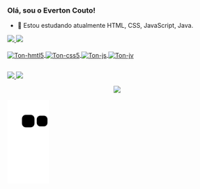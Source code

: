 ### Olá, sou o Everton Couto!


- 🌱 Estou estudando atualmente HTML, CSS, JavaScript, Java.

<div>
 <a href = "https://github.com/toncouto">
 <img height = "180em" src="https://github-readme-stats.vercel.app/api?username=toncouto&show_icons=true&theme=dark&include_all_commits=true&count_private=true"/>
 <img height = "180em" src="https://github-readme-stats.vercel.app/api/top-langs/?username=toncouto&layout=compact&langs_count=16&theme=dark"/>
</div>

<div style ="display: inline_block"> <br>
<img align="center" alt="Ton-hmtl5" height="30" width="40" src="https://cdn.jsdelivr.net/gh/devicons/devicon/icons/html5/html5-original.svg"/>
<img align="center" alt="Ton-css5" height="30" width="40" src="https://cdn.jsdelivr.net/gh/devicons/devicon/icons/css3/css3-original.svg" />
<img align="center" alt="Ton-js" height="30" width="40" src="https://cdn.jsdelivr.net/gh/devicons/devicon/icons/javascript/javascript-original.svg" />
<img align="center" alt="Ton-jv" height="50" width="40" src="https://cdn.jsdelivr.net/gh/devicons/devicon/icons/java/java-original-wordmark.svg" />

 </div>
 
 ##
 
 <div>
 <a href="https://instagram.com/evertoncouto87" target="_blank"> <img src="https://img.shields.io/badge/Instagram-E4405F?style=for-the-badge&logo=instagram&logoColor=white" target="_blank"> </a>
 <a href="https://www.linkedin.com/in/everton-couto-95b4aa236/" target="_blank"> <img src ="https://img.shields.io/badge/LinkedIn-0077B5?style=for-the-badge&logo=linkedin&logoColor=white" target="_blank"> </a>
 </div>
 
<p align="center">   <img alingn="center" src="https://profile-counter.glitch.me/toncouto/count.svg" /></p>


![snake gif](https://github.com/Formandodev/Formandodev/blob/output/github-contribution-grid-snake.svg)
